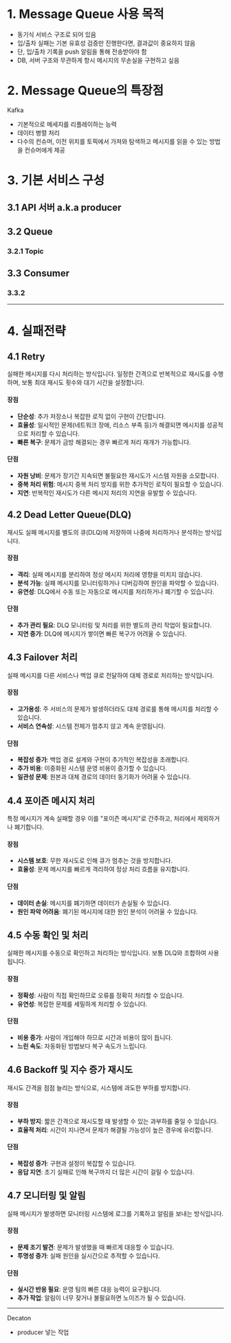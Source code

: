 # 1. Message Queue 사용 목적
- 동기식 서비스 구조로 되어 있음
- 입/출차 실패는 기본 유효성 검증만 진행한다면, 결과값이 중요하지 않음
- 단, 입/출차 기록을 push 알림을 통해 전송받아야 함
- DB, 서버 구조와 무관하게 항시 메시지의 무손실을 구현하고 싶음

# 2. Message Queue의 특장점

Kafka
- 기본적으로 메세지를 리플레이하는 능력
- 데이터 병렬 처리
- 다수의 컨슈머, 이전 위치를 토픽에서 가져와 탐색하고 메시지를 읽을 수 있는 방법을 컨슈머에게 제공

# 3. 기본 서비스 구성

## 3.1 API 서버 a.k.a producer

## 3.2 Queue
### 3.2.1 Topic

## 3.3 Consumer
### 3.3.2 

---
# 4. 실패전략
## 4.1 Retry
실패한 메시지를 다시 처리하는 방식입니다. 일정한 간격으로 반복적으로 재시도를 수행하며, 보통 최대 재시도 횟수와 대기 시간을 설정합니다.

#### **장점**
- **단순성**: 추가 저장소나 복잡한 로직 없이 구현이 간단합니다.
- **효율성**: 일시적인 문제(네트워크 장애, 리소스 부족 등)가 해결되면 메시지를 성공적으로 처리할 수 있습니다.
- **빠른 복구**: 문제가 금방 해결되는 경우 빠르게 처리 재개가 가능합니다.

#### **단점**
- **자원 낭비**: 문제가 장기간 지속되면 불필요한 재시도가 시스템 자원을 소모합니다.
- **중복 처리 위험**: 메시지 중복 처리 방지를 위한 추가적인 로직이 필요할 수 있습니다.
- **지연**: 반복적인 재시도가 다른 메시지 처리의 지연을 유발할 수 있습니다.

## 4.2 Dead Letter Queue(DLQ)
재시도 실패 메시지를 별도의 큐(DLQ)에 저장하여 나중에 처리하거나 분석하는 방식입니다.

#### **장점**
- **격리**: 실패 메시지를 분리하여 정상 메시지 처리에 영향을 미치지 않습니다.
- **분석 가능**: 실패 메시지를 모니터링하거나 디버깅하여 원인을 파악할 수 있습니다.
- **유연성**: DLQ에서 수동 또는 자동으로 메시지를 처리하거나 폐기할 수 있습니다.

#### **단점**
- **추가 관리 필요**: DLQ 모니터링 및 처리를 위한 별도의 관리 작업이 필요합니다.
- **지연 증가**: DLQ에 메시지가 쌓이면 빠른 복구가 어려울 수 있습니다.

## 4.3 Failover 처리
실패 메시지를 다른 서비스나 백업 큐로 전달하여 대체 경로로 처리하는 방식입니다.

#### **장점**
- **고가용성**: 주 서비스의 문제가 발생하더라도 대체 경로를 통해 메시지를 처리할 수 있습니다.
- **서비스 연속성**: 시스템 전체가 멈추지 않고 계속 운영됩니다.

#### **단점**
- **복잡성 증가**: 백업 경로 설계와 구현이 추가적인 복잡성을 초래합니다.
- **추가 비용**: 이중화된 시스템 운영 비용이 증가할 수 있습니다.
- **일관성 문제**: 원본과 대체 경로의 데이터 동기화가 어려울 수 있습니다.

## 4.4 포이즌 메시지 처리
특정 메시지가 계속 실패할 경우 이를 "포이즌 메시지"로 간주하고, 처리에서 제외하거나 폐기합니다.

#### **장점**
- **시스템 보호**: 무한 재시도로 인해 큐가 멈추는 것을 방지합니다.
- **효율성**: 문제 메시지를 빠르게 격리하여 정상 처리 흐름을 유지합니다.

#### **단점**
- **데이터 손실**: 메시지를 폐기하면 데이터가 손실될 수 있습니다.
- **원인 파악 어려움**: 폐기된 메시지에 대한 원인 분석이 어려울 수 있습니다.

## 4.5 수동 확인 및 처리
실패한 메시지를 수동으로 확인하고 처리하는 방식입니다. 보통 DLQ와 조합하여 사용됩니다.

#### **장점**
- **정확성**: 사람이 직접 확인하므로 오류를 정확히 처리할 수 있습니다.
- **유연성**: 복잡한 문제를 세밀하게 처리할 수 있습니다.

#### **단점**
- **비용 증가**: 사람이 개입해야 하므로 시간과 비용이 많이 듭니다.
- **느린 속도**: 자동화된 방법보다 복구 속도가 느립니다.

## 4.6 Backoff 및 지수 증가 재시도
재시도 간격을 점점 늘리는 방식으로, 시스템에 과도한 부하를 방지합니다.

#### **장점**
- **부하 방지**: 짧은 간격으로 재시도할 때 발생할 수 있는 과부하를 줄일 수 있습니다.
- **효율적 처리**: 시간이 지나면서 문제가 해결될 가능성이 높은 경우에 유리합니다.

#### **단점**
- **복잡성 증가**: 구현과 설정이 복잡할 수 있습니다.
- **응답 지연**: 초기 실패로 인해 복구까지 더 많은 시간이 걸릴 수 있습니다.

## 4.7 모니터링 및 알림
실패 메시지가 발생하면 모니터링 시스템에 로그를 기록하고 알림을 보내는 방식입니다.
#### **장점**
- **문제 조기 발견**: 문제가 발생했을 때 빠르게 대응할 수 있습니다.
- **투명성 증가**: 실패 원인을 실시간으로 추적할 수 있습니다.
#### **단점**
- **실시간 반응 필요**: 운영 팀의 빠른 대응 능력이 요구됩니다.
- **추가 작업**: 알림이 너무 잦거나 불필요하면 노이즈가 될 수 있습니다.

---
Decaton
- producer 넣는 작업